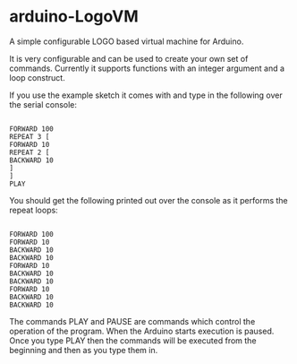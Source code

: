 arduino-LogoVM
==============

A simple configurable LOGO based virtual machine for Arduino.

It is very configurable and can be used to create your own set of commands. Currently it supports functions with an integer argument and a loop construct.

If you use the example sketch it comes with and type in the following over the serial console:

```LOGO

FORWARD 100
REPEAT 3 [
FORWARD 10
REPEAT 2 [
BACKWARD 10
]
]
PLAY

```

You should get the following printed out over the console as it performs the repeat loops:

```LOGO

FORWARD 100
FORWARD 10
BACKWARD 10
BACKWARD 10
FORWARD 10
BACKWARD 10
BACKWARD 10
FORWARD 10
BACKWARD 10
BACKWARD 10

```

The commands PLAY and PAUSE are commands which control the operation of the program. When the Arduino starts execution is paused. Once you type PLAY then the commands will be executed from the beginning and then as you type them in.